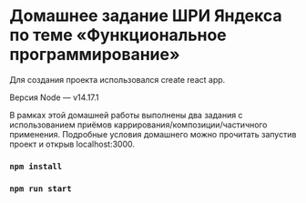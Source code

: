 # Домашнее задание ШРИ Яндекса по теме «Функциональное программирование»

Для создания проекта использовался create react app.  

Версия Node — v14.17.1
  
В рамках этой домашней работы выполнены два задания с использованием приёмов каррирования/композиции/частичного применения.
Подробные условия домашнего можно прочитать запустив проект и открыв localhost:3000.

### `npm install`
### `npm run start`
